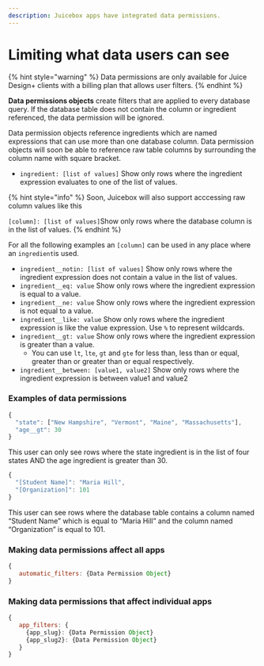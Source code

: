 ```yaml
---
description: Juicebox apps have integrated data permissions.
---
```


# Limiting what data users can see

{% hint style="warning" %}
Data permissions are only available for Juice Design+ clients with a billing plan that allows user filters.
{% endhint %}

**Data permissions objects** create filters that are applied to every database query. If the database table does not contain the column or ingredient referenced, the data permission will be ignored.

Data permission objects reference ingredients which are named expressions that can use more than one database column. Data permission objects will soon be able to reference raw table columns by surrounding the column name with square bracket.

* `ingredient: [list of values]` Show only rows where the ingredient expression evaluates to one of the list of values.

{% hint style="info" %}
Soon, Juicebox will also support acccessing raw column values like this

`[column]: [list of values]`Show only rows where the database column is in the list of values.
{% endhint %}

For all the following examples an `[column]` can be used in any place where an `ingredient`is used.

* `ingredient__notin: [list of values]` Show only rows where the ingredient expression does not contain a value in the list of values.
* `ingredient__eq: value` Show only rows where the ingredient expression is equal to a value.
* `ingredient__ne: value` Show only rows where the ingredient expression is not equal to a value.
* `ingredient__like: value` Show only rows where the ingredient expression is like the value expression. Use `%` to represent wildcards.
* `ingredient__gt: value` Show only rows where the ingredient expression is greater than a value.
  * You can use `lt`, `lte`, `gt` and `gte` for less than, less than or equal, greater than or greater than or equal respectively.
* `ingredient__between: [value1, value2]` Show only rows where the ingredient expression is between value1 and value2

### Examples of data permissions

```jsx
{ 
  "state": ["New Hampshire", "Vermont", "Maine", "Massachusetts"], 
  "age__gt": 30 
}
```

This user can only see rows where the state ingredient is in the list of four states AND the age ingredient is greater than 30.

```jsx
{
  "[Student Name]": "Maria Hill",
  "[Organization]": 101
}
```

This user can see rows where the database table contains a column named “Student Name” which is equal to “Maria Hill” and the column named “Organization” is equal to 101.

### Making data permissions affect all apps

```jsx
{
   automatic_filters: {Data Permission Object}
}
```

### Making data permissions that affect individual apps

```jsx
{
   app_filters: {
     {app_slug}: {Data Permission Object}
     {app_slug2}: {Data Permission Object}
   }
}
```


